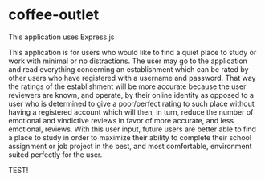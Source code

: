 # coffee-outlet

This application uses Express.js

This application is for users who would like to find a quiet place to study or work with minimal or no distractions.  The user may go to the application and read everything concerning an establishment which can be rated by other users who have registered with a username and password.  That way the ratings of the establishment will be more accurate because the user reviewers are known, and operate, by their online identity as opposed to a user who is determined to give a poor/perfect rating to such place without having a registered account which will then, in turn, reduce the number of emotional and vindictive reviews in favor of more accurate, and less emotional, reviews.  With this user input, future users are better able to find a place to study in order to maximize their ability to complete their school assignment or job project in the best, and most comfortable, environment suited perfectly for the user.   

TEST!
